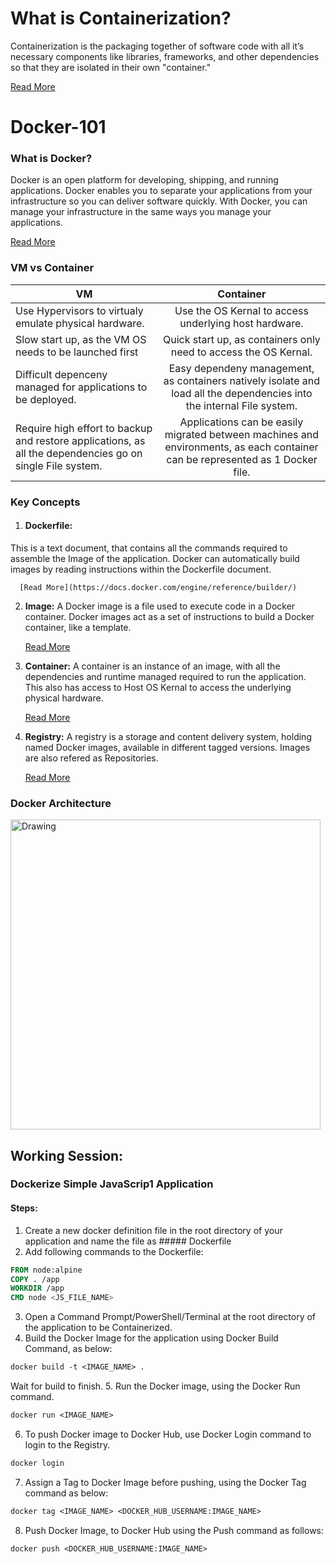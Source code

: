 # What is Containerization?
Containerization is the packaging together of software code with all it’s necessary components like libraries, frameworks, and other dependencies so that they are isolated in their own "container."

[Read More](https://www.redhat.com/en/topics/cloud-native-apps/what-is-containerization)

# Docker-101

### What is Docker?
Docker is an open platform for developing, shipping, and running applications. Docker enables you to separate your applications from your infrastructure so you can deliver software quickly. With Docker, you can manage your infrastructure in the same ways you manage your applications.

[Read More](https://docs.docker.com/get-started/overview/)

### VM vs Container

| VM        | Container         |
| ------------- |:-------------:|
| Use Hypervisors to virtualy emulate physical hardware. | Use the OS Kernal to access underlying host hardware. |
| Slow start up, as the VM OS needs to be launched first | Quick start up, as containers only need to access the OS Kernal. |
| Difficult depenceny managed for applications to be deployed. | Easy dependeny management, as containers natively isolate and load all the dependencies into the internal File system. |
| Require high effort to backup and restore applications, as all the dependencies go on single File system. | Applications can be easily migrated between machines and environments, as each container can be represented as 1 Docker file. |

### Key Concepts
1. #### Dockerfile: 

This is a text document, that contains all the commands required to assemble the Image of the application. Docker can automatically build images by reading instructions within the Dockerfile document.

      [Read More](https://docs.docker.com/engine/reference/builder/)

2.  **Image:** A Docker image is a file used to execute code in a Docker container. Docker images act as a set of instructions to build a Docker container, like a template.

      [Read More](https://searchitoperations.techtarget.com/definition/Docker-image)

3. **Container:** A container is an instance of an image, with all the dependencies and runtime managed required to run the application. This also has access to Host OS Kernal to access the underlying physical hardware.

      [Read More](https://www.docker.com/resources/what-container)

4. **Registry:** A registry is a storage and content delivery system, holding named Docker images, available in different tagged versions. Images are also refered as Repositories.

      [Read More](https://docs.docker.com/registry/introduction/)


### Docker Architecture
<img width="496" alt="Drawing" src="https://user-images.githubusercontent.com/30496850/143784915-4d8cd80d-79ac-4fc0-b7d7-de306ead35d0.png">

## Working Session:
### Dockerize Simple JavaScrip1 Application


#### Steps:
1. Create a new docker definition file in the root directory of your application and name the file as ##### Dockerfile
2. Add following commands to the Dockerfile:
```dockerfile
FROM node:alpine
COPY . /app
WORKDIR /app
CMD node <JS_FILE_NAME>
```
3. Open a Command Prompt/PowerShell/Terminal at the root directory of the application to be Containerized.
4. Build the Docker Image for the application using Docker Build Command, as below:
```dockerfile
docker build -t <IMAGE_NAME> .
```

Wait for build to finish.
5. Run the Docker image, using the Docker Run command.
```dockerfile
docker run <IMAGE_NAME>
```

6. To push Docker image to Docker Hub, use Docker Login command to login to the Registry.
```dockerfile
docker login
```

7. Assign a Tag to Docker Image before pushing, using the Docker Tag command as below:
```dockerfile
docker tag <IMAGE_NAME> <DOCKER_HUB_USERNAME:IMAGE_NAME>
```

8. Push Docker Image, to Docker Hub using the Push command as follows:
```dockerfile
docker push <DOCKER_HUB_USERNAME:IMAGE_NAME>
```
